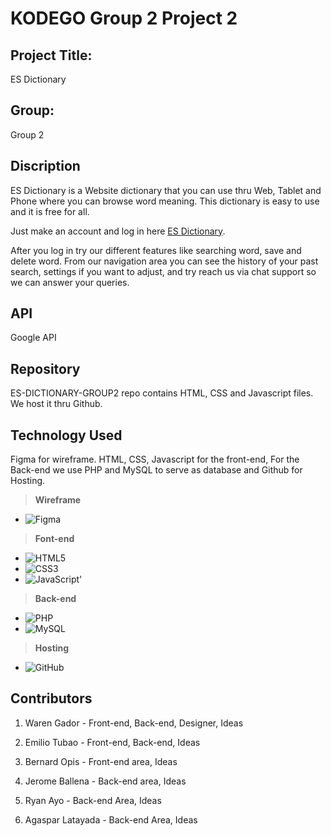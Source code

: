 # KODEGO Group 2 Project 2

## **Project Title:**
ES Dictionary

## **Group:**
Group 2

## **Discription**

ES Dictionary is a Website dictionary that you can use thru Web, Tablet and Phone where you can browse word meaning. This dictionary is easy to use and it is free for all.

Just make an account and log in here [ES Dictionary](insertlinkhere).

After you log in try our different features like searching word, save and delete word. From our navigation area you can see the history of your past search, settings if you want to adjust, and try reach us via chat support so we can answer your queries.

## **API**

Google API

## **Repository**

ES-DICTIONARY-GROUP2 repo contains HTML, CSS and Javascript files. We host it thru Github.

## **Technology Used**

Figma for wireframe. HTML, CSS, Javascript for the front-end, For the Back-end we use PHP and MySQL to serve as database and Github for Hosting.

>**Wireframe**
- ![Figma](https://img.shields.io/badge/figma-%23F24E1E.svg?style=for-the-badge&logo=figma&logoColor=white)

>**Font-end**
- ![HTML5](https://img.shields.io/badge/html5-%23E34F26.svg?style=for-the-badge&logo=html5&logoColor=white)
- ![CSS3](https://img.shields.io/badge/css3-%231572B6.svg?style=for-the-badge&logo=css3&logoColor=white)
- ![JavaScript](https://img.shields.io/badge/javascript-%23323330.svg?style=for-the-badge&logo=javascript&logoColor=%23F7DF1E)'

>**Back-end**
- ![PHP](https://img.shields.io/badge/php-%23777BB4.svg?style=for-the-badge&logo=php&logoColor=white)
- ![MySQL](https://img.shields.io/badge/mysql-%2300f.svg?style=for-the-badge&logo=mysql&logoColor=white)

>**Hosting**
- ![GitHub](https://img.shields.io/badge/github-%23121011.svg?style=for-the-badge&logo=github&logoColor=white)

## **Contributors**

1. Waren Gador - Front-end, Back-end, Designer, Ideas

2. Emilio Tubao - Front-end, Back-end, Ideas

3. Bernard Opis - Front-end area, Ideas

4. Jerome Ballena - Back-end area, Ideas

5. Ryan Ayo - Back-end Area, Ideas

6. Agaspar Latayada - Back-end Area, Ideas


